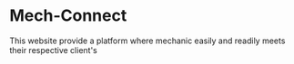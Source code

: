 # Mech-Connect
This website provide a platform where mechanic easily and readily meets their respective client's
